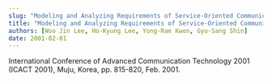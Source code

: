 ```yaml
---
slug: "Modeling and Analyzing Requirements of Service-Oriented Communication Softwares Using Use Cases"
title: "Modeling and Analyzing Requirements of Service-Oriented Communication Softwares Using Use Cases"
authors: [Woo Jin Lee, Ho-Kyung Lee, Yong-Rae Kwon, Gyu-Sang Shin]
date: 2001-02-01
---
```


International Conference of Advanced Communication Technology 2001 (ICACT 2001), Muju, Korea, pp. 815-820, Feb. 2001.

